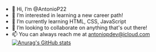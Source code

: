 - 👋 Hi, I’m @AntonioP22
- 👀 I’m interested in learning a new career path!
- 🌱 I’m currently learning HTML, CSS, JavaScript
- 💞️ I’m looking to collaborate on anything that's out there!
- 📫 You can always reach me at antoniopdev@icloud.com
[![Anurag's GitHub stats](https://github-readme-stats.vercel.app/api?username=AntonioP22)](https://github.com/anuraghazra/github-readme-stats)
